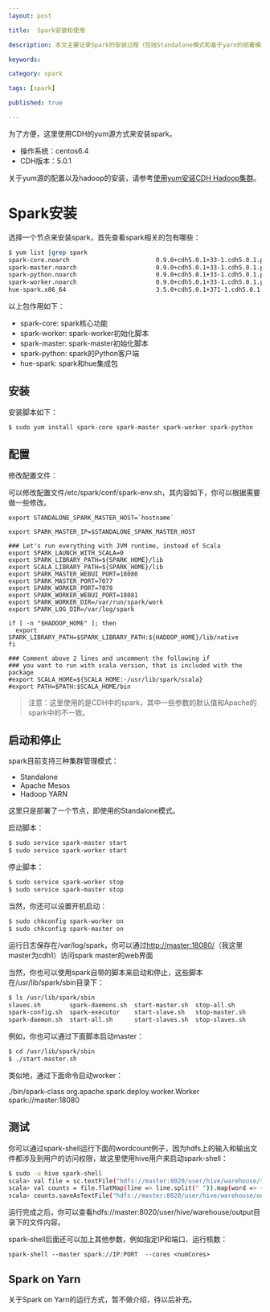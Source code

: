 ```yaml
---
layout: post

title:  Spark安装和使用

description: 本文主要记录Spark的安装过程（包括Standalone模式和基于yarn的部署模式）以及一些基本使用方法。

keywords:  

category: spark

tags: [spark]

published: true

---
```


为了方便，这里使用CDH的yum源方式来安装spark。

- 操作系统：centos6.4
- CDH版本：5.0.1

关于yum源的配置以及hadoop的安装，请参考[使用yum安装CDH Hadoop集群](/2013/04/06/install-cloudera-cdh-by-yum)。

# Spark安装

选择一个节点来安装spark，首先查看spark相关的包有哪些：

```bash
$ yum list |grep spark
spark-core.noarch                        0.9.0+cdh5.0.1+33-1.cdh5.0.1.p0.25.el6
spark-master.noarch                      0.9.0+cdh5.0.1+33-1.cdh5.0.1.p0.25.el6
spark-python.noarch                      0.9.0+cdh5.0.1+33-1.cdh5.0.1.p0.25.el6
spark-worker.noarch                      0.9.0+cdh5.0.1+33-1.cdh5.0.1.p0.25.el6
hue-spark.x86_64                         3.5.0+cdh5.0.1+371-1.cdh5.0.1.p0.30.el6
```

以上包作用如下：

- spark-core: spark核心功能
- spark-worker: spark-worker初始化脚本
- spark-master: spark-master初始化脚本
- spark-python: spark的Python客户端
- hue-spark: spark和hue集成包

## 安装

安装脚本如下：

```bash
$ sudo yum install spark-core spark-master spark-worker spark-python
```

## 配置
修改配置文件：

可以修改配置文件/etc/spark/conf/spark-env.sh，其内容如下，你可以根据需要做一些修改。

```
export STANDALONE_SPARK_MASTER_HOST=`hostname`

export SPARK_MASTER_IP=$STANDALONE_SPARK_MASTER_HOST

### Let's run everything with JVM runtime, instead of Scala
export SPARK_LAUNCH_WITH_SCALA=0
export SPARK_LIBRARY_PATH=${SPARK_HOME}/lib
export SCALA_LIBRARY_PATH=${SPARK_HOME}/lib
export SPARK_MASTER_WEBUI_PORT=18080
export SPARK_MASTER_PORT=7077
export SPARK_WORKER_PORT=7078
export SPARK_WORKER_WEBUI_PORT=18081
export SPARK_WORKER_DIR=/var/run/spark/work
export SPARK_LOG_DIR=/var/log/spark

if [ -n "$HADOOP_HOME" ]; then
  export SPARK_LIBRARY_PATH=$SPARK_LIBRARY_PATH:${HADOOP_HOME}/lib/native
fi

### Comment above 2 lines and uncomment the following if
### you want to run with scala version, that is included with the package
#export SCALA_HOME=${SCALA_HOME:-/usr/lib/spark/scala}
#export PATH=$PATH:$SCALA_HOME/bin
```

> 注意：这里使用的是CDH中的spark，其中一些参数的默认值和Apache的spark中的不一致。

## 启动和停止

spark目前支持三种集群管理模式：

- Standalone
- Apache Mesos 
- Hadoop YARN

这里只是部署了一个节点，即使用的Standalone模式。

启动脚本：

```bash
$ sudo service spark-master start
$ sudo service spark-worker start
```

停止脚本：

```bash
$ sudo service spark-worker stop
$ sudo service spark-master stop
```

当然，你还可以设置开机启动：

```bash
$ sudo chkconfig spark-worker on
$ sudo chkconfig spark-master on
```

运行日志保存在/var/log/spark，你可以通过<http://master:18080/>（我这里master为cdh1）访问spark master的web界面

当然，你也可以使用spark自带的脚本来启动和停止，这些脚本在/usr/lib/spark/sbin目录下：

```bash
$ ls /usr/lib/spark/sbin
slaves.sh        spark-daemons.sh  start-master.sh  stop-all.sh
spark-config.sh  spark-executor    start-slave.sh   stop-master.sh
spark-daemon.sh  start-all.sh      start-slaves.sh  stop-slaves.sh
```

例如，你也可以通过下面脚本启动master：

```bash
$ cd /usr/lib/spark/sbin
$ ./start-master.sh
```

类似地，通过下面命令启动worker：

./bin/spark-class org.apache.spark.deploy.worker.Worker spark://master:18080

## 测试

你可以通过spark-shell运行下面的wordcount例子，因为hdfs上的输入和输出文件都涉及到用户的访问权限，故这里使用hive用户来启动spark-shell：

```bash
$ sudo -u hive spark-shell
scala> val file = sc.textFile("hdfs://master:8020/user/hive/warehouse/test/test.txt")
scala> val counts = file.flatMap(line => line.split(" ")).map(word => (word, 1)).reduceByKey(_ + _)
scala> counts.saveAsTextFile("hdfs://master:8020/user/hive/warehouse/output")
```

运行完成之后，你可以查看hdfs://master:8020/user/hive/warehouse/output目录下的文件内容。

spark-shell后面还可以加上其他参数，例如指定IP和端口、运行核数：

```
spark-shell --master spark://IP:PORT  --cores <numCores> 
```

## Spark on Yarn

关于Spark on Yarn的运行方式，暂不做介绍，待以后补充。
